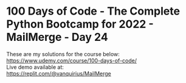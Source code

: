 # 100 Days of Code - The Complete Python Bootcamp for 2022 - MailMerge - Day 24

These are my solutions for the course below:<br>
https://www.udemy.com/course/100-days-of-code/
<br>
Live demo available at:<br>
https://replit.com/@vanquirius/MailMerge
